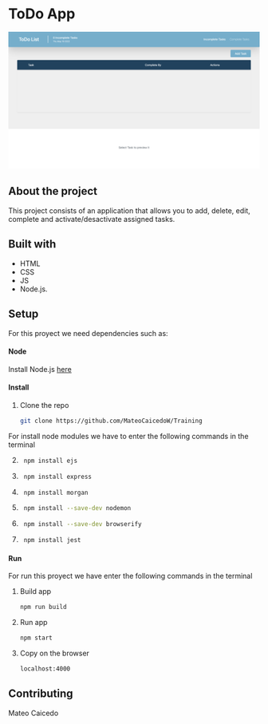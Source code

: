 # ToDo App 
<img src="src/public/images/img.png" alt="My cool logo"/>

## About the project
This project consists of an application that allows you to add, delete, edit, complete and activate/desactivate assigned tasks. 

## Built with

- HTML
- CSS
- JS
- Node.js.

## Setup

For this proyect we need dependencies such as:

#### Node
Install Node.js [here](https://nodejs.org/es/download/)

#### Install
1. Clone the repo
   ```sh
   git clone https://github.com/MateoCaicedoW/Training
   ```
For install node modules we have to enter the following commands in the terminal

2. ```sh
    npm install ejs
   ``` 

3. ```sh
    npm install express
   ```  

4. ```sh 
    npm install morgan
    ```  

5. ```sh 
    npm install --save-dev nodemon
    ``` 

6. ```sh  
    npm install --save-dev browserify
    ``` 

7. ```sh 
    npm install jest
    ``` 

#### Run
For run this proyect we have enter the following commands in the terminal

1. Build app
   ```sh
   npm run build
   ```
2. Run app
   ```sh
   npm start
   ```
3. Copy on the browser 
    ```sh
    localhost:4000
    ```

## Contributing
Mateo Caicedo